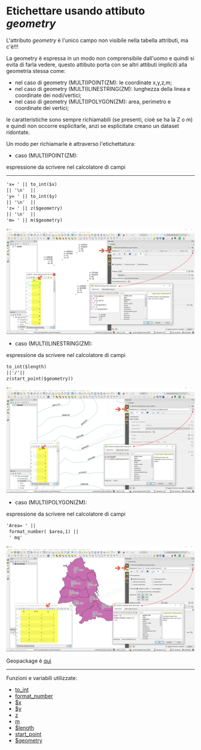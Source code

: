 # Etichettare usando attibuto _geometry_

L'attributo _geometry_ è l'unico campo non visibile nella tabella attributi, ma c'è!!!

La geometry è espressa in un modo non comprensibile dall'uomo e quindi si evita di farla vedere, questo attibuto porta con se altri attibuti impliciti alla geometria stessa come:

- nel caso di geometry (MULTI)POINT(ZM): le coordinate x,y,z,m;
- nel caso di geometry (MULTI)LINESTRING(ZM): lunghezza della linea e coordinate dei nodi/vertici;
- nel caso di geometry (MULTI)POLYGON(ZM): area, perimetro e coordinate dei vertici;

le caratteristiche sono sempre richiamabili (se presenti, cioè se ha la Z o m) e quindi non occorre esplicitarle, anzi se esplicitate creano un dataset ridontate.

Un modo per richiamarle è attraverso l'etichettatura:

* caso (MULTI)POINT(ZM):

espressione da scrivere nel calcolatore di campi
****
```
'x= ' || to_int($x)  
|| '\n'  || 
'y= ' || to_int($y)
|| '\n'  || 
'z= ' || z($geometry)
|| '\n'  || 
'm= ' || m($geometry)
```
![](../img/esempi/etichette/etichette1.png)

* caso (MULTI)LINESTRING(ZM):

espressione da scrivere nel calcolatore di campi
```
to_int($length)
||'/'|| 
z(start_point($geometry))
```
![](../img/esempi/etichette/etichette2.png)

* caso (MULTI)POLYGON(ZM):

espressione da scrivere nel calcolatore di campi
```
'Area= ' || 
 format_number( $area,1) || 
 ' mq'
 ```
 ![](../img/esempi/etichette/etichette3.png)

 Geopackage è [qui](https://github.com/opendatasicilia/HfcQGIS-md/raw/main/docs/esempi/dati_esempi.zip)

---

Funzioni e variabili utilizzate:

* [to_int](../gr_funzioni/conversioni/conversioni_unico.md#to_int)
* [format_number](../gr_funzioni/stringhe_di_testo/stringhe_di_testo_unico.md#format_number)
* [\$x](../gr_funzioni/geometria/geometria_unico.md#x)
* [\$y](../gr_funzioni/geometria/geometria_unico.md#y)
* [z](../gr_funzioni/geometria/geometria_unico.md#z)
* [m](../gr_funzioni/geometria/geometria_unico.md#m)
* [\$length](../gr_funzioni/geometria/geometria_unico.md#length)
* [start_point](../gr_funzioni/geometria/geometria_unico.md#start_point)
* [\$geometry](../gr_funzioni/geometria/geometria_unico.md#geometry)